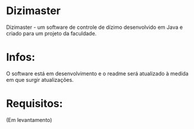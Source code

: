 # Dizimaster
 Dizimaster - um software de controle de dízimo desenvolvido em Java e criado para um projeto da faculdade.

# Infos:
 O software está em desenvolvimento e o readme será atualizado à medida em que surgir atualizações.
 
 # Requisitos:
 (Em levantamento)
